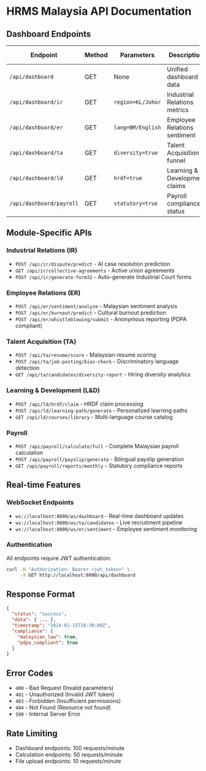 # HRMS Malaysia API Documentation

## Dashboard Endpoints

| Endpoint | Method | Parameters | Description | Compliance Check |
|----------|--------|------------|-------------|------------------|
| `/api/dashboard` | GET | None | Unified dashboard data | All modules ✅ |
| `/api/dashboard/ir` | GET | `region=KL/Johor` | Industrial Relations metrics | Employment Act 1955 ✅ |
| `/api/dashboard/er` | GET | `lang=BM/English` | Employee Relations sentiment | PDPA 2010 ✅ |
| `/api/dashboard/ta` | GET | `diversity=true` | Talent Acquisition funnel | Anti-Discrimination ✅ |
| `/api/dashboard/ld` | GET | `hrdf=true` | Learning & Development claims | HRDF Compliance ✅ |
| `/api/dashboard/payroll` | GET | `statutory=true` | Payroll compliance status | EPF/SOCSO/EIS ✅ |

## Module-Specific APIs

### Industrial Relations (IR)
- `POST /api/ir/dispute/predict` - AI case resolution prediction
- `GET /api/ir/collective-agreements` - Active union agreements
- `POST /api/ir/generate-form32` - Auto-generate Industrial Court forms

### Employee Relations (ER)
- `POST /api/er/sentiment/analyze` - Malaysian sentiment analysis
- `POST /api/er/burnout/predict` - Cultural burnout prediction
- `POST /api/er/whistleblowing/submit` - Anonymous reporting (PDPA compliant)

### Talent Acquisition (TA)
- `POST /api/ta/resume/score` - Malaysian resume scoring
- `POST /api/ta/job-posting/bias-check` - Discriminatory language detection
- `GET /api/ta/candidates/diversity-report` - Hiring diversity analytics

### Learning & Development (L&D)
- `POST /api/ld/hrdf/claim` - HRDF claim processing
- `POST /api/ld/learning-path/generate` - Personalized learning paths
- `GET /api/ld/courses/library` - Multi-language course catalog

### Payroll
- `POST /api/payroll/calculate/full` - Complete Malaysian payroll calculation
- `POST /api/payroll/payslip/generate` - Bilingual payslip generation
- `GET /api/payroll/reports/monthly` - Statutory compliance reports

## Real-time Features

### WebSocket Endpoints
- `ws://localhost:8000/ws/dashboard` - Real-time dashboard updates
- `ws://localhost:8000/ws/ta/candidates` - Live recruitment pipeline
- `ws://localhost:8000/ws/er/sentiment` - Employee sentiment monitoring

### Authentication
All endpoints require JWT authentication:
```bash
curl -H "Authorization: Bearer <jwt_token>" \
     -X GET http://localhost:8000/api/dashboard
```

## Response Format
```json
{
  "status": "success",
  "data": { ... },
  "timestamp": "2024-01-15T10:30:00Z",
  "compliance": {
    "malaysian_law": true,
    "pdpa_compliant": true
  }
}
```

## Error Codes
- `400` - Bad Request (Invalid parameters)
- `401` - Unauthorized (Invalid JWT token)
- `403` - Forbidden (Insufficient permissions)
- `404` - Not Found (Resource not found)
- `500` - Internal Server Error

## Rate Limiting
- Dashboard endpoints: 100 requests/minute
- Calculation endpoints: 50 requests/minute
- File upload endpoints: 10 requests/minute